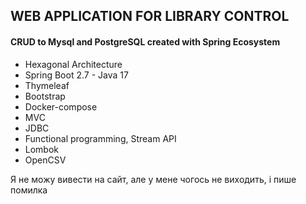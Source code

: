 ## WEB APPLICATION FOR LIBRARY CONTROL
#### CRUD to Mysql and PostgreSQL created with Spring Ecosystem

- Hexagonal Architecture
- Spring Boot 2.7 - Java 17
- Thymeleaf
- Bootstrap
- Docker-compose
- MVC
- JDBC
- Functional programming, Stream API
- Lombok
- OpenCSV

Я не можу вивести на сайт, але у мене чогось не виходить, і пише помилка 

